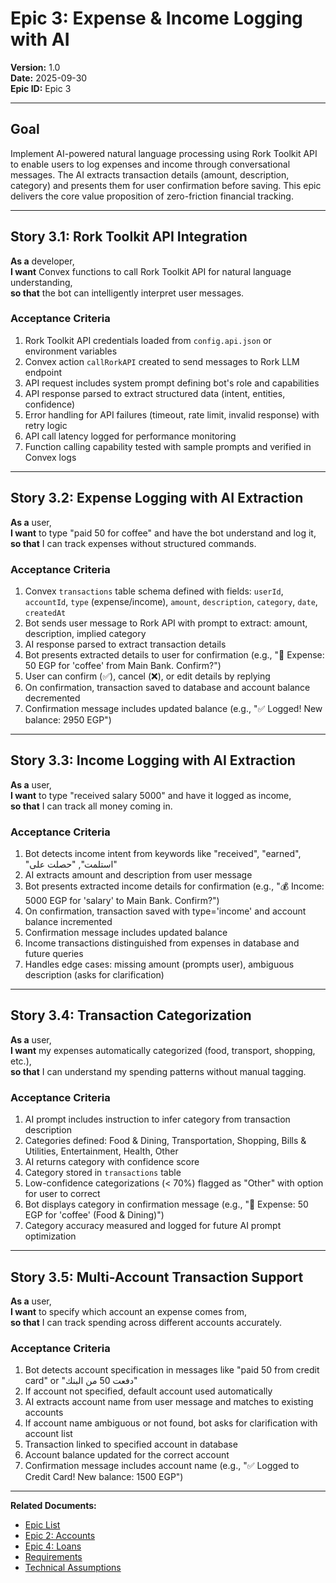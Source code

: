 # Epic 3: Expense & Income Logging with AI

**Version:** 1.0  
**Date:** 2025-09-30  
**Epic ID:** Epic 3

---

## Goal

Implement AI-powered natural language processing using Rork Toolkit API to enable users to log expenses and income through conversational messages. The AI extracts transaction details (amount, description, category) and presents them for user confirmation before saving. This epic delivers the core value proposition of zero-friction financial tracking.

---

## Story 3.1: Rork Toolkit API Integration

**As a** developer,  
**I want** Convex functions to call Rork Toolkit API for natural language understanding,  
**so that** the bot can intelligently interpret user messages.

### Acceptance Criteria

1. Rork Toolkit API credentials loaded from `config.api.json` or environment variables
2. Convex action `callRorkAPI` created to send messages to Rork LLM endpoint
3. API request includes system prompt defining bot's role and capabilities
4. API response parsed to extract structured data (intent, entities, confidence)
5. Error handling for API failures (timeout, rate limit, invalid response) with retry logic
6. API call latency logged for performance monitoring
7. Function calling capability tested with sample prompts and verified in Convex logs

---

## Story 3.2: Expense Logging with AI Extraction

**As a** user,  
**I want** to type "paid 50 for coffee" and have the bot understand and log it,  
**so that** I can track expenses without structured commands.

### Acceptance Criteria

1. Convex `transactions` table schema defined with fields: `userId`, `accountId`, `type` (expense/income), `amount`, `description`, `category`, `date`, `createdAt`
2. Bot sends user message to Rork API with prompt to extract: amount, description, implied category
3. AI response parsed to extract transaction details
4. Bot presents extracted details to user for confirmation (e.g., "💸 Expense: 50 EGP for 'coffee' from Main Bank. Confirm?")
5. User can confirm (✅), cancel (❌), or edit details by replying
6. On confirmation, transaction saved to database and account balance decremented
7. Confirmation message includes updated balance (e.g., "✅ Logged! New balance: 2950 EGP")

---

## Story 3.3: Income Logging with AI Extraction

**As a** user,  
**I want** to type "received salary 5000" and have it logged as income,  
**so that** I can track all money coming in.

### Acceptance Criteria

1. Bot detects income intent from keywords like "received", "earned", "استلمت", "حصلت على"
2. AI extracts amount and description from user message
3. Bot presents extracted income details for confirmation (e.g., "💰 Income: 5000 EGP for 'salary' to Main Bank. Confirm?")
4. On confirmation, transaction saved with type='income' and account balance incremented
5. Confirmation message includes updated balance
6. Income transactions distinguished from expenses in database and future queries
7. Handles edge cases: missing amount (prompts user), ambiguous description (asks for clarification)

---

## Story 3.4: Transaction Categorization

**As a** user,  
**I want** my expenses automatically categorized (food, transport, shopping, etc.),  
**so that** I can understand my spending patterns without manual tagging.

### Acceptance Criteria

1. AI prompt includes instruction to infer category from transaction description
2. Categories defined: Food & Dining, Transportation, Shopping, Bills & Utilities, Entertainment, Health, Other
3. AI returns category with confidence score
4. Category stored in `transactions` table
5. Low-confidence categorizations (< 70%) flagged as "Other" with option for user to correct
6. Bot displays category in confirmation message (e.g., "💸 Expense: 50 EGP for 'coffee' (Food & Dining)")
7. Category accuracy measured and logged for future AI prompt optimization

---

## Story 3.5: Multi-Account Transaction Support

**As a** user,  
**I want** to specify which account an expense comes from,  
**so that** I can track spending across different accounts accurately.

### Acceptance Criteria

1. Bot detects account specification in messages like "paid 50 from credit card" or "دفعت 50 من البنك"
2. If account not specified, default account used automatically
3. AI extracts account name from user message and matches to existing accounts
4. If account name ambiguous or not found, bot asks for clarification with account list
5. Transaction linked to specified account in database
6. Account balance updated for the correct account
7. Confirmation message includes account name (e.g., "✅ Logged to Credit Card! New balance: 1500 EGP")

---

**Related Documents:**
- [Epic List](./epics.md)
- [Epic 2: Accounts](./epic-2-accounts.md)
- [Epic 4: Loans](./epic-4-loans.md)
- [Requirements](./requirements.md)
- [Technical Assumptions](./technical-assumptions.md)
